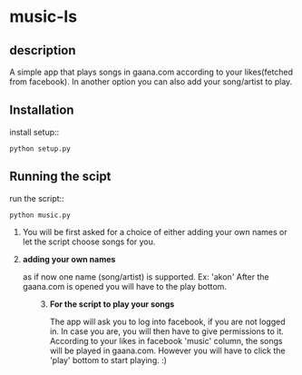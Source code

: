 
music-ls
========

description
------------

A simple app that plays songs in gaana.com according to your likes(fetched from facebook).
In another option you can also add your song/artist to play.

Installation
-------------

install setup::


    python setup.py

Running the scipt
------------------

run the script::


    python music.py



1. You will be first asked for a choice of either adding your own names or
let the script choose songs for you.

2. <b> adding your own names </b>
<ul>as if now one name (song/artist) is supported. 
Ex: 'akon'
After the gaana.com is opened you will have to the play bottom.<ul>

3. <b> For the script to play your songs </b>
<ul>The app will ask you to log into facebook, if you are not logged in. In case you are, you will then have to give 
permissions to it.
According to your likes in facebook 'music' column, the songs will be played in gaana.com. However you will have to click the 'play' bottom to start playing. :)  <ul>


